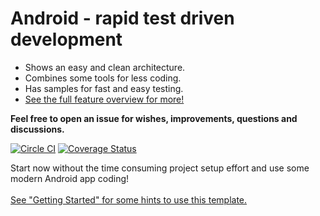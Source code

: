 # Android - rapid test driven development

* Shows an easy and clean architecture.
* Combines some tools for less coding.
* Has samples for fast and easy testing.
* [See the full feature overview for more!](docs/project-features.md)

**Feel free to open an issue for wishes, improvements, questions and discussions.**

[![Circle CI](https://img.shields.io/circleci/project/github/nenick/android-gradle-template/rework.svg)](https://circleci.com/gh/nenick/android-gradle-template?branch=rework)
 [![Coverage Status](https://img.shields.io/coveralls/github/nenick/android-gradle-template/rework.svg)](https://coveralls.io/r/nenick/android-gradle-template?branch=rework)

Start now without the time consuming project setup effort and use some modern Android app coding! <br><br>[See "Getting Started" for some hints to use this template.](docs/project-getting-started.md)